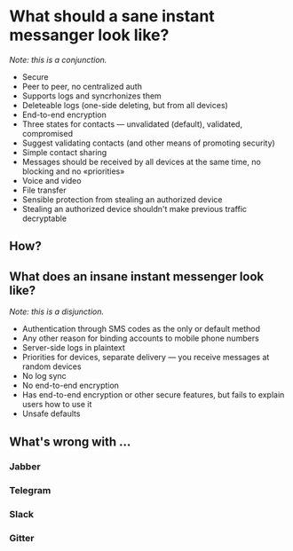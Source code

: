 # What should a sane instant messanger look like?

_Note: this is a conjunction._

* Secure
* Peer to peer, no centralized auth
* Supports logs and syncrhonizes them
* Deleteable logs (one-side deleting, but from all devices)
* End-to-end encryption
* Three states for contacts — unvalidated (default), validated, compromised
* Suggest validating contacts (and other means of promoting security)
* Simple contact sharing
* Messages should be received by all devices at the same time, no blocking and no «priorities»
* Voice and video
* File transfer
* Sensible protection from stealing an authorized device
* Stealing an authorized device shouldn't make previous traffic decryptable

## How?

## What does an insane instant messenger look like?

_Note: this is a disjunction._

* Authentication through SMS codes as the only or default method
* Any other reason for binding accounts to mobile phone numbers
* Server-side logs in plaintext
* Priorities for devices, separate delivery — you receive messages at random devices
* No log sync
* No end-to-end encryption
* Has end-to-end encryption or other secure features, but fails to explain users how to use it
* Unsafe defaults

## What's wrong with …

### Jabber

### Telegram

### Slack

### Gitter
